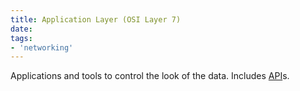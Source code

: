 ```yaml
---
title: Application Layer (OSI Layer 7)
date: 
tags:
- 'networking'
---
```


Applications and tools to control the look of the data. Includes [API](2020-10-11--17-01-13Z--api.md)s.
